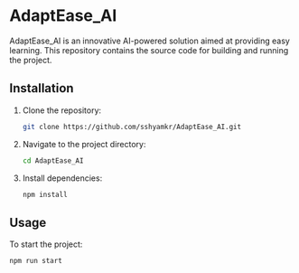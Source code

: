 

# AdaptEase_AI

AdaptEase_AI is an innovative AI-powered solution aimed at providing easy learning. This repository contains the source code for building and running the project.



## Installation

1. Clone the repository:
    ```bash
    git clone https://github.com/sshyamkr/AdaptEase_AI.git
    ```
2. Navigate to the project directory:
    ```bash
    cd AdaptEase_AI
    ```
3. Install dependencies:
    ```bash
    npm install
    ```

## Usage

To start the project:
```bash
npm run start
